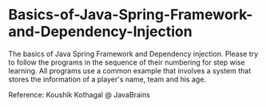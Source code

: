 # Basics-of-Java-Spring-Framework-and-Dependency-Injection
The basics of Java Spring Framework and Dependency injection.
Please try to follow the programs in the sequence of their numbering for step wise learning.
All programs use a common example that involves a system that stores the information of a player's name, team and his age.

Reference: Koushik Kothagal @ JavaBrains
